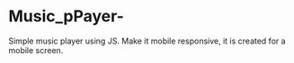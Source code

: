 # Music_pPayer-
Simple music player using JS. Make it mobile responsive, it is created for a mobile screen.
